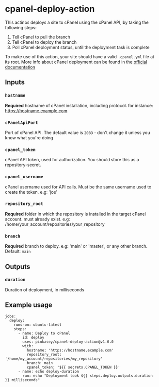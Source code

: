 # cpanel-deploy-action
This actinos deploys a site to cPanel using the cPanel API,
by taking the following steps:
1. Tell cPanel to pull the branch
2. Tell cPanel to deploy the branch
3. Poll cPanel deployment status, until the deployment task is complete

To make use of this action, your site should have a valid `.cpanel.yml` file at its root.
More info about cPanel deployment can be found in the [official documentation](https://docs.cpanel.net/knowledge-base/web-services/guide-to-git-how-to-set-up-deployment/)


## Inputs

### `hostname`
**Required** hostname of cPanel installation, including protocol. for instance: https://hostname.example.com

### `cPanelApiPort`
Port of cPanel API. The default value is `2083` - don't change it unless you know what you're doing

### `cpanel_token`
cPanel API token, used for authorization. You should store this as a repository-secret.

### `cpanel_username`
cPanel username used for API calls. Must be the same username used to create the token. e.g: 'joe'

### `repository_root`
**Required** folder in which the repository is installed in the target cPanel account. must already exist. e.g: /home/your_account/repositories/your_repository

### `branch`
**Required** branch to deploy. e.g: 'main' or 'master', or any other branch. Default: `main`


## Outputs

### `duration`
Duration of deployment, in milliseconds


## Example usage
```
jobs:
  deploy:
    runs-on: ubuntu-latest
    steps:
      - name: Deploy to cPanel
        id: deploy
        uses: pinkasey/cpanel-deploy-action@v1.0.0
        with:
          hostname: 'https://hostname.example.com'
          repository_root: '/home/my_account/repositories/my_repository'
          branch: main
          cpanel_token: '${{ secrets.CPANEL_TOKEN }}'
      - name: echo deploy-duration
        run: echo "Deployment took ${{ steps.deploy.outputs.duration }} milliseconds"
```
